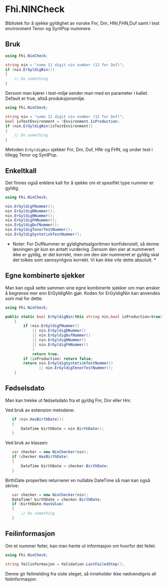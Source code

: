 # Fhi.NINCheck
Bibliotek for å sjekke gyldighet av norske Fnr, Dnr, HNr,FHN,Duf samt i test environment Tenor og SyntPop nummere.


## Bruk

```csharp
using Fhi.NinCheck;

string nin = "some 11 digit nin number (12 for Duf)";
if (nin.ErGyldigNin())
{
    // Do something
}
```

Dersom man kjører i test-miljø sender man med en parameter i kallet.
Default er true, altså produksjonsmiljø.

```csharp
using Fhi.NinCheck;

string nin = "some 11 digit nin number (12 for Duf)";
bool isTestEnvironment = !Environment.IsProduction;
if (nin.ErGyldigNin(isTestEnvironment))
{
    // Do something
}
```

Metoden `ErGyldigNin` sjekker Fnr, Dnr, Duf, HNr og FHN, og under test i tillegg Tenor og SyntPop. 

## Enkeltkall

Det finnes også enklere kall for å sjekke om et spesifikt type nummer er gyldig.
```csharp
using Fhi.NinCheck;

nin.ErGyldigFNummer();
nin.ErGyldigDNummer();
nin.ErGyldigHNummer();
nin.ErGyldigFHNummer();
nin.ErGyldigDufNummer();
nin.ErGyldigTenorTestNummer();
nin.ErGyldigSyntetiskTestNummer();
```

* Noter:  For DufNummer er gyldighetsalgoritmen konfidensiell, så denne løsningen gir kun en antatt vurdering. Dersom den sier at nummerert ikke er gyldig, er det korrekt, men om den sier nummeret er gyldig skal det tolkes som sannsynligvis korrekt.  Vi kan ikke vite dette absolutt. *

## Egne kombinerte sjekker

Man kan 
også sette sammen sine egne kombinerte sjekker om man ønsker å begrense mer enn ErGyldigNin gjør.
Koden for ErGyldigNin kan anvendes som mal for dette.

```csharp
using Fhi.NinCheck;

public static bool ErGyldigNin(this string nin,bool isProduction=true)
    {
        if (nin.ErGyldigFNummer() 
            || nin.ErGyldigDNummer() 
            || nin.ErGyldigDufNummer()
            || nin.ErGyldigHNummer()
            || nin.ErGyldigFHNummer()
            )
            return true;
        if (isProduction) return false;
        return nin.ErGyldigSyntetiskTestNummer() 
               || nin.ErGyldigTenorTestNummer();
    }
```

## Fødselsdato

Man kan trekke ut fødselsdato fra et gyldig Fnr, Dnr eller Hnr.

Ved bruk av extension metodene:

```csharp
   if (nin.HasBirthDate())
   {
       DateTime birthDate = nin.BirthDate();
   }
```

Ved bruk av klassen:

```csharp
   var checker = new NinChecker(nin);
   if (checker.HasBirthDate)
   {
       DateTime birthDate = checker.BirthDate;
   }
```

BirthDate propertien returnerer en nullable DateTime så man kan også skrive:

```csharp
   var checker = new NinChecker(nin);
   DateTime? birthDate = checker.BirthDate;
   if (birthDate.HasValue)
   {
       // Do something
   }
```

## Feilinformasjon

Om et nummer feiler, kan man hente ut informasjon om hvorfor det feilet.

```csharp
using Fhi.NinCheck;

string feilinformasjon = Validation.LastFailedStep();
```

Denne gir feilmelding fra siste steget, så inneholder ikke nødvendigvis all feilinformasjon.
